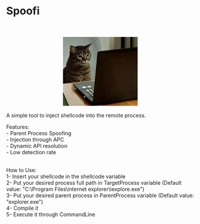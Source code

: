 # Spoofi<br/><br/>

  
<div style="text-align:center"><img src = "Images/1.jpg" width=200></div>


A simple tool to inject shellcode into the remote process.<br/>

Features:<br/> 
              - Parent Process Spoofing<br/>
              - Injection through APC<br/>
              - Dynamic API resolution<br/>
              - Low detection rate<br/><br/>



How to Use:<br/>
            1- Insert your shellcode in the shellcode variable<br/>
            2- Put your desired process full path in TargetProcess variable (Default value: "C:\\Program Files\\internet explorer\\iexplore.exe")<br/>
            3- Put your desired parent process in ParentProcess variable (Default value: "explorer.exe")<br/>
            4- Compile it<br/>
            5- Execute it through CommandLine<br/>

